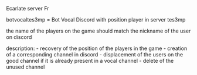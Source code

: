 Ecarlate server Fr

botvocaltes3mp = Bot Vocal Discord with position player in server tes3mp

the name of the players on the game should match the nickname of the user on discord

description: 
    - recovery of the position of the players in the game
    - creation of a corresponding channel in discord
    - displacement of the users on the good channel if it is already present in a vocal channel
    - delete of the unused channel
